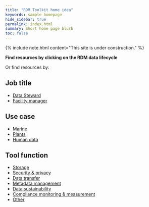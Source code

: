 ```yaml
---
title: "RDM Toolkit home idea"
keywords: sample homepage
hide_sidebar: true
permalink: index.html
summary: Short home page blurb
toc: false
---
```


{% include note.html content="This site is under construction." %}

<main>
    <p class="centered"><strong>Find resources by clicking on the RDM data lifecycle</strong></p>
    <object type="image/svg+xml" data="images/RDM_circle_final4.svg"></object>
    <p>Or find resources by:</p>
    <div class="flexbox">
    <div class="your-job">
        <h2 class="button">Job title</h2>
        <ul class="child-box">
        <li><a href="data_stewards">Data Steward</a></li>
        <li><a href="facility_manager">Facility manager</a></li>
        </ul>
    </div>
    <div class="use-cases">
        <h2 class="button">Use case</h2>
        <ul class="child-box">
        <li><a href="marine_usecase">Marine</a></li>
        <li><a href="plant_usecase">Plants</a></li>
        <li><a href="humandata_usecase">Human data</a></li>
        </ul>
    </div>
    <div class="tool-function">
        <h2 class="button">Tool function</h2>
        <ul class="child-box">
        <li><a href="storage">Storage</a></li>
        <li><a href="security_&_privacy">Security & privacy</a></li>
        <li><a href="data_transfer">Data transfer</a></li>
        <li><a href="metadata_management">Metadata management</a></li>
        <li><a href="data_sustainability">Data sustainability</a></li>
        <li><a href="compliance_monitoring_&_measurement">Compliance monitoring & measurement</a></li>
        <li><a href="other_functional_areas">Other</a></li>
        </ul>
    </div>
    </div> <!-- /.flexbox -->
</main>